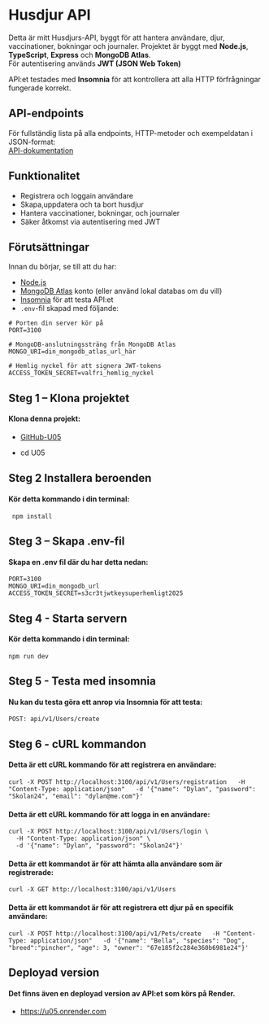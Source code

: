 # Husdjur API

Detta är mitt Husdjurs-API, byggt för att hantera användare, djur, vaccinationer, bokningar och journaler. Projektet är byggt med **Node.js**, **TypeScript**, **Express** och **MongoDB Atlas**.  
För autentisering används **JWT (JSON Web Token)**

API:et testades med **Insomnia** för att kontrollera att alla HTTP förfrågningar fungerade korrekt.

## API-endpoints

För fullständig lista på alla endpoints, HTTP-metoder och exempeldatan i JSON-format:  
[API-dokumentation](./API-Desig.md)

## Funktionalitet

- Registrera och loggain användare
- Skapa,uppdatera och ta bort husdjur
- Hantera vaccinationer, bokningar, och journaler
- Säker åtkomst via autentisering med JWT

## Förutsättningar

Innan du börjar, se till att du har:

- [Node.js](https://nodejs.org/)
- [MongoDB Atlas](https://www.mongodb.com/cloud/atlas) konto (eller använd lokal databas om du vill)
- [Insomnia](https://insomnia.rest/) för att testa API:et
- `.env`-fil skapad med följande:

```
# Porten din server kör på
PORT=3100

# MongoDB-anslutningssträng från MongoDB Atlas
MONGO_URI=din_mongodb_atlas_url_här

# Hemlig nyckel för att signera JWT-tokens
ACCESS_TOKEN_SECRET=valfri_hemlig_nyckel
```

## Steg 1 – Klona projektet

#### Klona denna projekt:

- [GitHub-U05](https://github.com/Lazcano007/U05.git)

- cd U05

## Steg 2 Installera beroenden

#### Kör detta kommando i din terminal:

```
 npm install
```

## Steg 3 – Skapa .env-fil

#### Skapa en .env fil där du har detta nedan:

```
PORT=3100
MONGO_URI=din_mongodb_url
ACCESS_TOKEN_SECRET=s3cr3tjwtkeysuperhemligt2025
```

## Steg 4 - Starta servern

#### Kör detta kommando i din terminal:

```
npm run dev
```

## Steg 5 - Testa med insomnia

#### Nu kan du testa göra ett anrop via **Insomnia** för att testa:

```
POST: api/v1/Users/create
```

## Steg 6 - cURL kommandon

#### Detta är ett cURL kommando för att registrera en användare:

```
curl -X POST http://localhost:3100/api/v1/Users/registration   -H "Content-Type: application/json"   -d '{"name": "Dylan", "password": "Skolan24", "email": "dylan@me.com"}'
```

#### Detta är ett cURL kommando för att logga in en användare:

```
curl -X POST http://localhost:3100/api/v1/Users/login \
  -H "Content-Type: application/json" \
  -d '{"name": "Dylan", "password": "Skolan24"}'
```

#### Detta är ett kommandot är för att hämta alla användare som är registrerade:

```
curl -X GET http://localhost:3100/api/v1/Users
```

#### Detta är ett kommandot är för att registrera ett djur på en specifik användare:

```
curl -X POST http://localhost:3100/api/v1/Pets/create   -H "Content-Type: application/json"   -d '{"name": "Bella", "species": "Dog", "breed":"pincher", "age": 3, "owner": "67e185f2c284e360b6981e24"}'
```

## Deployad version

#### Det finns även en deployad version av API:et som körs på Render.

- https://u05.onrender.com